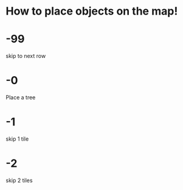 # How to place objects on the map!

# -99 
skip to next row

# -0
Place a tree

# -1 
skip 1 tile

# -2 
skip 2 tiles